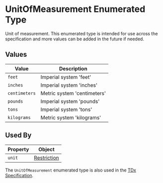 # UnitOfMeasurement Enumerated Type
Unit of measurement. This enumerated type is intended for use across the specification and more values can be added in the future if needed.

## Values
Value | Description
--- | ---
`feet` | Imperial system 'feet'
`inches` | Imperial system 'inches'
`centimeters` | Metric system 'centimeters'
`pounds` | Imperial system 'pounds'
`tons` | Imperial system 'tons'
`kilograms` | Metric system 'kilograms'

## Used By
Property | Object
--- | ---
`unit` | [Restriction](/spec-content/objects/Restriction.md)

The `UnitOfMeasurement` enumerated type is also used in the [TDx Specification](https://github.com/usdot-jpo-ode/TDx). 
